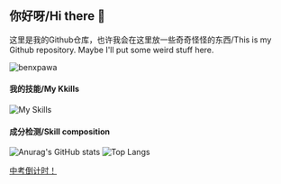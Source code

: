 ## 你好呀/Hi there 👋

这里是我的Github仓库，也许我会在这里放一些奇奇怪怪的东西/This is my Github repository. Maybe I'll put some weird stuff here.

<!-- This is a Profile View Icon --Whrit By CHenmy -->
<p align="left"> <img src="https://komarev.com/ghpvc/?username=benxpawa&label=Profile%20views&color=0e75b6&style=flat" alt="benxpawa" /> </p>

#### 我的技能/My Kkills
<!-- This is a list of Kkill Icons provided by skillicons.drv --Whrit By CHenmy -->
![My Skills](https://skillicons.dev/icons?i=html,css,js,md,php,cpp,lua,mysql,sqlite,nginx,wordpress,windows,linux,github,twitter,vscode,ps,ai,pr,au,ae,blender,powershell)

#### 成分检测/Skill composition
![Anurag's GitHub stats](https://github-readme-stats.vercel.app/api?username=benxpawa&theme=radical)
![Top Langs](https://github-readme-stats.vercel.app/api/top-langs/?username=anuraghazra&layout=compact&theme=radical)


<a href="https://embed-countdown.onlinealarmkur.com/zh-cn/#2025-06-23T00:00:00@Asia%2FShanghai" title="戳我查看！" target="_blank">中考倒计时！</a>
